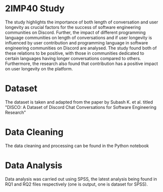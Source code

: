 # 2IMP40 Study

The study highlights the importance of both length of conversation and user longevity as crucial factors for the success of software engineering communities on Discord. Further, the impact of different programming language communities on length of conversations and if user longevity is influenced by user contribution and programming language in software engineering communities on Discord are analysed. The study found both of these relations to be positive, with those in communities dedicated to certain languages having longer conversations compared to others. Furthermore, the research also found that contribution has a positive impact on user longevity on the platform.

# Dataset

The dataset is taken and adapted from the paper by Subash K. et al. titled "DISCO: A Dataset of Discord Chat Conversations for Software Engineering Research" 

# Data Cleaning

The data cleaning and processing can be found in the Python notebook

# Data Analysis

Data analysis was carried out using SPSS, the latest analysis being found in RQ1 and RQ2 files respectively (one is output, one is dataset for SPSS).